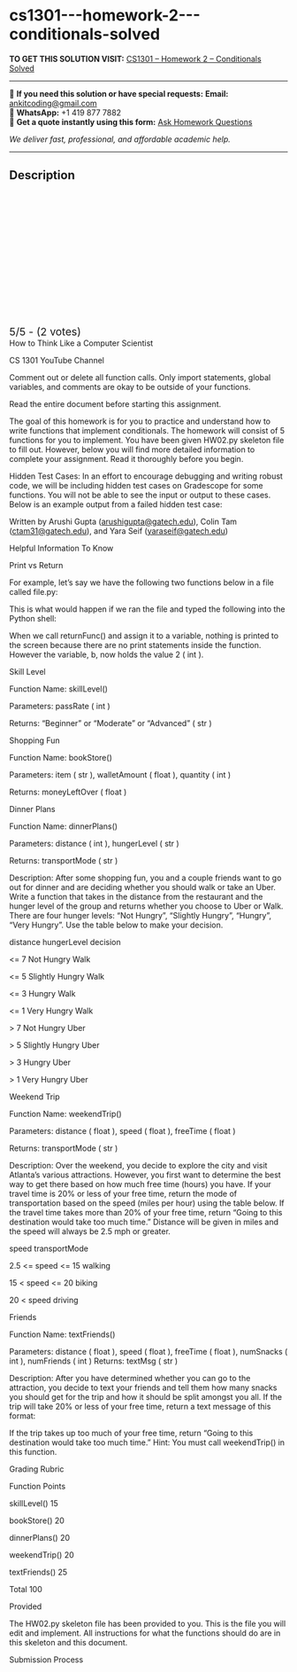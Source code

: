 # cs1301---homework-2---conditionals-solved
**TO GET THIS SOLUTION VISIT:** [CS1301 – Homework 2 – Conditionals Solved](https://www.ankitcodinghub.com/product/cs1301-homework-2-conditionals-solved/)


---

📩 **If you need this solution or have special requests:** **Email:** ankitcoding@gmail.com  
📱 **WhatsApp:** +1 419 877 7882  
📄 **Get a quote instantly using this form:** [Ask Homework Questions](https://www.ankitcodinghub.com/services/ask-homework-questions/)

*We deliver fast, professional, and affordable academic help.*

---

<h2>Description</h2>



<div class="kk-star-ratings kksr-auto kksr-align-center kksr-valign-top" data-payload="{&quot;align&quot;:&quot;center&quot;,&quot;id&quot;:&quot;123753&quot;,&quot;slug&quot;:&quot;default&quot;,&quot;valign&quot;:&quot;top&quot;,&quot;ignore&quot;:&quot;&quot;,&quot;reference&quot;:&quot;auto&quot;,&quot;class&quot;:&quot;&quot;,&quot;count&quot;:&quot;2&quot;,&quot;legendonly&quot;:&quot;&quot;,&quot;readonly&quot;:&quot;&quot;,&quot;score&quot;:&quot;5&quot;,&quot;starsonly&quot;:&quot;&quot;,&quot;best&quot;:&quot;5&quot;,&quot;gap&quot;:&quot;4&quot;,&quot;greet&quot;:&quot;Rate this product&quot;,&quot;legend&quot;:&quot;5\/5 - (2 votes)&quot;,&quot;size&quot;:&quot;24&quot;,&quot;title&quot;:&quot;CS1301 - Homework 2 - Conditionals Solved&quot;,&quot;width&quot;:&quot;138&quot;,&quot;_legend&quot;:&quot;{score}\/{best} - ({count} {votes})&quot;,&quot;font_factor&quot;:&quot;1.25&quot;}">

<div class="kksr-stars">

<div class="kksr-stars-inactive">
            <div class="kksr-star" data-star="1" style="padding-right: 4px">


<div class="kksr-icon" style="width: 24px; height: 24px;"></div>
        </div>
            <div class="kksr-star" data-star="2" style="padding-right: 4px">


<div class="kksr-icon" style="width: 24px; height: 24px;"></div>
        </div>
            <div class="kksr-star" data-star="3" style="padding-right: 4px">


<div class="kksr-icon" style="width: 24px; height: 24px;"></div>
        </div>
            <div class="kksr-star" data-star="4" style="padding-right: 4px">


<div class="kksr-icon" style="width: 24px; height: 24px;"></div>
        </div>
            <div class="kksr-star" data-star="5" style="padding-right: 4px">


<div class="kksr-icon" style="width: 24px; height: 24px;"></div>
        </div>
    </div>

<div class="kksr-stars-active" style="width: 138px;">
            <div class="kksr-star" style="padding-right: 4px">


<div class="kksr-icon" style="width: 24px; height: 24px;"></div>
        </div>
            <div class="kksr-star" style="padding-right: 4px">


<div class="kksr-icon" style="width: 24px; height: 24px;"></div>
        </div>
            <div class="kksr-star" style="padding-right: 4px">


<div class="kksr-icon" style="width: 24px; height: 24px;"></div>
        </div>
            <div class="kksr-star" style="padding-right: 4px">


<div class="kksr-icon" style="width: 24px; height: 24px;"></div>
        </div>
            <div class="kksr-star" style="padding-right: 4px">


<div class="kksr-icon" style="width: 24px; height: 24px;"></div>
        </div>
    </div>
</div>


<div class="kksr-legend" style="font-size: 19.2px;">
            5/5 - (2 votes)    </div>
    </div>
How to Think Like a Computer Scientist

CS 1301 YouTube Channel

Comment out or delete all function calls. Only import statements, global variables, and comments are okay to be outside of your functions.

Read the entire document before starting this assignment.

The goal of this homework is for you to practice and understand how to write functions that implement conditionals. The homework will consist of 5 functions for you to implement. You have been given HW02.py skeleton file to fill out. However, below you will find more detailed information to complete your assignment. Read it thoroughly before you begin.

Hidden Test Cases: In an effort to encourage debugging and writing robust code, we will be including hidden test cases on Gradescope for some functions. You will not be able to see the input or output to these cases. Below is an example output from a failed hidden test case:

Written by Arushi Gupta (arushigupta@gatech.edu), Colin Tam (ctam31@gatech.edu), and Yara Seif (yaraseif@gatech.edu)

Helpful Information To Know

Print vs Return

For example, letʼs say we have the following two functions below in a file called file.py:

This is what would happen if we ran the file and typed the following into the Python shell:

When we call returnFunc() and assign it to a variable, nothing is printed to the screen because there are no print statements inside the function. However the variable, b, now holds the value 2 ( int ).

Skill Level

Function Name: skillLevel()

Parameters: passRate ( int )

Returns: “Beginner” or “Moderate” or “Advanced” ( str )

Shopping Fun

Function Name: bookStore()

Parameters: item ( str ), walletAmount ( float ), quantity ( int )

Returns: moneyLeftOver ( float )

Dinner Plans

Function Name: dinnerPlans()

Parameters: distance ( int ), hungerLevel ( str )

Returns: transportMode ( str )

Description: After some shopping fun, you and a couple friends want to go out for dinner and are deciding whether you should walk or take an Uber. Write a function that takes in the distance from the restaurant and the hunger level of the group and returns whether you choose to Uber or Walk. There are four hunger levels: “Not Hungry”, “Slightly Hungry”, “Hungry”, “Very Hungry”. Use the table below to make your decision.

distance hungerLevel decision

&lt;= 7 Not Hungry Walk

&lt;= 5 Slightly Hungry Walk

&lt;= 3 Hungry Walk

&lt;= 1 Very Hungry Walk

&gt; 7 Not Hungry Uber

&gt; 5 Slightly Hungry Uber

&gt; 3 Hungry Uber

&gt; 1 Very Hungry Uber

Weekend Trip

Function Name: weekendTrip()

Parameters: distance ( float ), speed ( float ), freeTime ( float )

Returns: transportMode ( str )

Description: Over the weekend, you decide to explore the city and visit Atlantaʼs various attractions. However, you first want to determine the best way to get there based on how much free time (hours) you have. If your travel time is 20% or less of your free time, return the mode of transportation based on the speed (miles per hour) using the table below. If the travel time takes more than 20% of your free time, return “Going to this destination would take too much time.” Distance will be given in miles and the speed will always be 2.5 mph or greater.

speed transportMode

2.5 &lt;= speed &lt;= 15 walking

15 &lt; speed &lt;= 20 biking

20 &lt; speed driving

Friends

Function Name: textFriends()

Parameters: distance ( float ), speed ( float ), freeTime ( float ), numSnacks ( int ), numFriends ( int ) Returns: textMsg ( str )

Description: After you have determined whether you can go to the attraction, you decide to text your friends and tell them how many snacks you should get for the trip and how it should be split amongst you all. If the trip will take 20% or less of your free time, return a text message of this format:

If the trip takes up too much of your free time, return “Going to this destination would take too much time.” Hint: You must call weekendTrip() in this function.

Grading Rubric

Function Points

skillLevel() 15

bookStore() 20

dinnerPlans() 20

weekendTrip() 20

textFriends() 25

Total 100

Provided

The HW02.py skeleton file has been provided to you. This is the file you will edit and implement. All instructions for what the functions should do are in this skeleton and this document.

Submission Process

